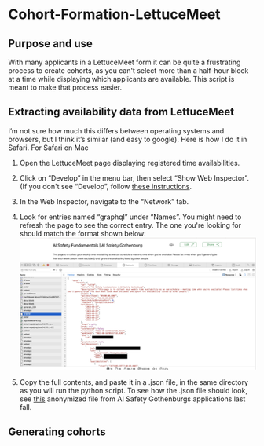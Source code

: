 # Cohort-Formation-LettuceMeet

## Purpose and use

With many applicants in a LettuceMeet form it can be quite a frustrating process to create cohorts, as you can't select more than a half-hour block at a time while displaying which applicants are available. This script is meant to make that process easier.

## Extracting availability data from LettuceMeet
I’m not sure how much this differs between operating systems and browsers, but I think it’s similar (and easy to google). Here is how I do it in Safari.
For Safari on Mac
1. Open the LettuceMeet page displaying registered time availabilities.
2. Click on “Develop” in the menu bar, then select “Show Web Inspector”. (If you don't see “Develop”, follow [these instructions](https://support.apple.com/en-il/guide/safari/sfri20948/mac).
3. In the Web Inspector, navigate to the “Network” tab.
4. Look for entries named “graphql” under “Names”. You might need to refresh the page to see the correct entry. The one you're looking for should match the format shown below:
![plot](graphqlLettuceMeet.jpg)

5. Copy the full contents, and paste it in a .json file, in the same directory as you will run the python script. To see how the .json file should look, see [this](anonymized_file.json) anonymized file from AI Safety Gothenburgs applications last fall.

## Generating cohorts

